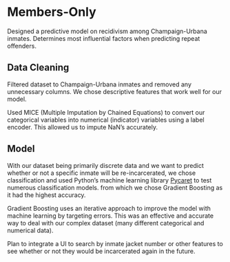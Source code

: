 # Members-Only

Designed a predictive model on recidivism among Champaign-Urbana inmates. Determines most influential factors when predicting repeat offenders.

## Data Cleaning

Filtered dataset to Champaign-Urbana inmates and removed any unnecessary columns. We chose descriptive features that work well for our model.

Used MICE (Multiple Imputation by Chained Equations) to convert our categorical variables into numerical (indicator) variables using a label encoder. This allowed us to impute NaN’s accurately.

## Model

With our dataset being primarily discrete data and we want to predict whether or not a specific inmate will be re-incarcerated, we chose classification and used Python’s machine learning library [Pycaret](​​https://pycaret.gitbook.io/docs) to test numerous classification models. from which we chose Gradient Boosting as it had the highest accuracy.

Gradient Boosting uses an iterative approach to improve the model with machine learning by targeting errors. This was an effective and accurate way to deal with our complex dataset (many different categorical and numerical data).

Plan to integrate a UI to search by inmate jacket number or other features to see whether or not they would be incarcerated again in the future.

